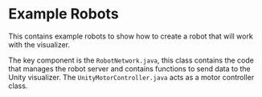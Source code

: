 # Example Robots
This contains example robots to show how to create a robot that will work with the visualizer.

The key component is the `RobotNetwork.java`, this class contains the code that manages the robot server and contains functions to send data to the Unity visualizer.
The `UnityMotorController.java` acts as a motor controller class.